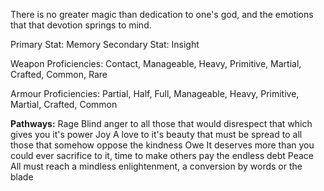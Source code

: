 There is no greater magic than dedication to one's god, and the emotions that that devotion springs to mind. 

Primary Stat: Memory
Secondary Stat: Insight

Weapon Proficiencies: Contact, Manageable, Heavy, Primitive, Martial, Crafted, Common, Rare

Armour Proficiencies: Partial, Half, Full, Manageable, Heavy, Primitive, Martial, Crafted, Common

**Pathways:**
Rage
	Blind anger to all those that would disrespect that which gives you it's power
Joy
	A love to it's beauty that must be spread to all those that somehow oppose the kindness
Owe
	It deserves more than you could ever sacrifice to it, time to make others pay the endless debt
Peace
	 All must reach a mindless enlightenment, a conversion by words or the blade